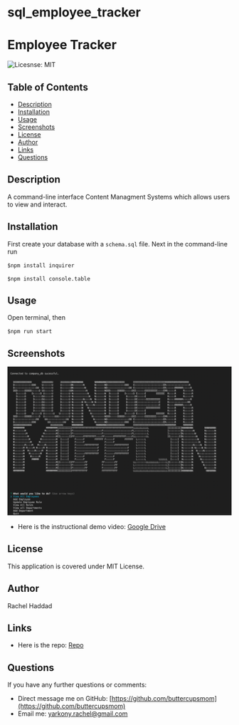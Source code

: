 # sql_employee_tracker

# Employee Tracker

![Licesnse: MIT](https://img.shields.io/badge/badge-MIT-blue)

## Table of Contents

- [Description](./README.md#description)
- [Installation](./README.md#installation)
- [Usage](./README.md#usage)
- [Screenshots](./README.md#screenshots)
- [License](./README.md#license)
- [Author](./README.md#author)
- [Links](./README.md#links)
- [Questions](./README.md#questions)

## Description

A command-line interface Content Managment Systems which allows users to view and interact.

## Installation

First create your database with a `schema.sql` file.
Next in the command-line run

```
$npm install inquirer
```

```
$npm install console.table
```

## Usage

Open terminal, then

```
$npm run start
```

## Screenshots

![GeneratedHtml](./assets/Screen%20Shot%202022-03-13%20at%2010.24.07%20PM.png)

- Here is the instructional demo video: [Google Drive](https://drive.google.com/file/d/18SXSItyqYPOex10j7ur2XyUDcX2W4NNZ/view?usp=sharing)

## License

This application is covered under MIT License.

## Author

Rachel Haddad

## Links

- Here is the repo: [Repo](https://github.com/buttercupsmom/sql_employee_tracker)

## Questions

If you have any further questions or comments:

- Direct message me on GitHub: [https://github.com/buttercupsmom](https://github.com/buttercupsmom)
- Email me: [yarkony.rachel@gmail.com](mailto:yarkony.rachel@gmail.com)
